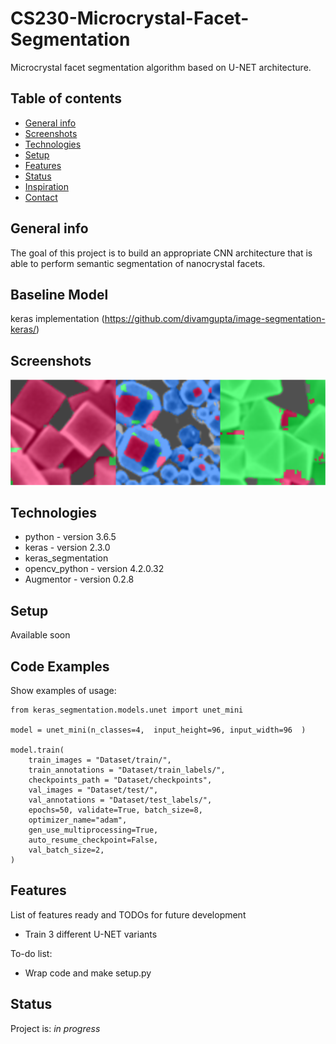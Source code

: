 # CS230-Microcrystal-Facet-Segmentation
Microcrystal facet segmentation algorithm based on U-NET architecture.

## Table of contents
* [General info](#general-info)
* [Screenshots](#screenshots)
* [Technologies](#technologies)
* [Setup](#setup)
* [Features](#features)
* [Status](#status)
* [Inspiration](#inspiration)
* [Contact](#contact)

## General info
The goal of this project is to build an appropriate CNN architecture that is able to perform semantic segmentation of nanocrystal facets. 

## Baseline Model
keras implementation (https://github.com/divamgupta/image-segmentation-keras/)
## Screenshots
![Example screenshot](image.png)

## Technologies
* python - version 3.6.5
* keras - version 2.3.0
* keras_segmentation 
* opencv_python - version 4.2.0.32
* Augmentor - version 0.2.8

## Setup
Available soon
<!--Describe how to install / setup your local environement / add link to demo version.-->

## Code Examples
Show examples of usage:
```
from keras_segmentation.models.unet import unet_mini

model = unet_mini(n_classes=4,  input_height=96, input_width=96  )

model.train(
    train_images = "Dataset/train/",
    train_annotations = "Dataset/train_labels/",
    checkpoints_path = "Dataset/checkpoints",
    val_images = "Dataset/test/",
    val_annotations = "Dataset/test_labels/",
    epochs=50, validate=True, batch_size=8, 
    optimizer_name="adam",
    gen_use_multiprocessing=True,
    auto_resume_checkpoint=False,
    val_batch_size=2,
)
```

## Features
List of features ready and TODOs for future development
* Train 3 different U-NET variants

To-do list:
* Wrap code and make setup.py

## Status
Project is: _in progress_ <!-- a normal html comment _finished_, _no longer continue_ and why?-->

<!--## Inspiration-->
<!--Add here credits. Project inspired by..., based on...-->

<!--## Contact-->
<!--Created by [@flynerdpl](https://www.flynerd.pl/) - feel free to contact me!-->
